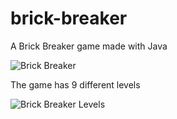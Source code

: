 # brick-breaker
A Brick Breaker game made with Java

![Brick Breaker](https://github.com/aleks0412/brick-breaker/assets/65999572/4ec3f69a-4361-4c46-9641-28caef760040)

The game has 9 different levels

![Brick Breaker Levels](https://github.com/aleks0412/brick-breaker/assets/65999572/acf8cf75-7e9b-4ce4-a785-a44ee3e69a4e)
